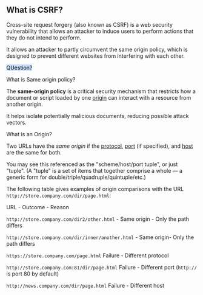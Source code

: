 ## What is CSRF?

Cross-site request forgery (also known as CSRF) is a web security vulnerability that allows an attacker to induce users to perform actions that they do not intend to perform. 


It allows an attacker to partly circumvent the same origin policy, which is designed to prevent different websites from interfering with each other.

<mark style="background: #ADCCFFA6;">QUestion?</mark>

What is Same origin policy?

The **same-origin policy** is a critical security mechanism that restricts how a document or script loaded by one [origin](https://developer.mozilla.org/en-US/docs/Glossary/Origin) can interact with a resource from another origin.

It helps isolate potentially malicious documents, reducing possible attack vectors. 

What is an Origin?

Two URLs have the _same origin_ if the [protocol](https://developer.mozilla.org/en-US/docs/Glossary/Protocol), [port](https://developer.mozilla.org/en-US/docs/Glossary/Port) (if specified), and [host](https://developer.mozilla.org/en-US/docs/Glossary/Host) are the same for both. 

You may see this referenced as the "scheme/host/port tuple", or just "tuple". (A "tuple" is a set of items that together comprise a whole — a generic form for double/triple/quadruple/quintuple/etc.)

The following table gives examples of origin comparisons with the URL `http://store.company.com/dir/page.html`:

URL - Outcome - Reason

`http://store.company.com/dir2/other.html` - Same origin - Only the path differs

`http://store.company.com/dir/inner/another.html` - Same origin- Only the path differs

`https://store.company.com/page.html`
Failure - Different protocol

`http://store.company.com:81/dir/page.html`
Failure - Different port (`http://` is port 80 by default)

`http://news.company.com/dir/page.html`
Failure - Different host


